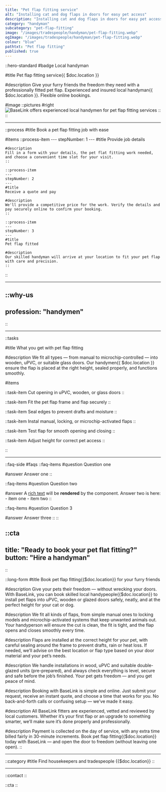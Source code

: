```yaml
---
title: "Pet flap fitting service"
alt: "Installing cat and dog flaps in doors for easy pet access"
description: "Installing cat and dog flaps in doors for easy pet access"
category: "handyman"
subcategory: "pet-flap-fitting"
image: "/images/tradespeople/handyman/pet-flap-fitting.webp"
ogImage: "/images/tradespeople/handyman/pet-flap-fitting.webp"
colour: "blue"
pathtxt: "Pet flap fitting"
published: true
---
```


::hero-standard
#badge
Local handyman

#title
Pet flap fitting service{{ $doc.location }}

#description
Give your furry friends the freedom they need with a professionally fitted pet flap. Experienced and insured local handyman{{ $doc.location }}. Flexible online bookings.

#image
    ::pictures
    #right
    ![BaseLink offers experienced local handymen for pet flap fitting services](/images/tradespeople/handyman/pet-flap-fitting.webp)
    ::
::

---

::process
#title
Book a pet flap fitting job with ease

#items
    ::process-item
    ---
    stepNumber: 1
    ---
    #title
    Provide job details

    #description
    Fill in a form with your details, the pet flat fitting work needed, and choose a convenient time slot for your visit.
    ::
    
    ::process-item
    ---
    stepNumber: 2
    ---
    #title
    Receive a quote and pay

    #description
    We'll provide a competitive price for the work. Verify the details and pay securely online to confirm your booking.
    ::

    ::process-item
    ---
    stepNumber: 3
    ---
    #title
    Pet flap fitted

    #description
    Our skilled handyman will arrive at your location to fit your pet flap with care and precision.
    ::
::

---

::why-us
---
profession: "handymen"
---
::

---

::tasks

#title
What you get with pet flap fitting

#description
We fit all types — from manual to microchip-controlled — into wooden, uPVC, or suitable glass doors. Our handymen{{ $doc.location }} ensure the flap is placed at the right height, sealed properly, and functions smoothly.

#items

  ::task-item
  Cut opening in uPVC, wooden, or glass doors
  ::

  ::task-item
  Fit the pet flap frame and flap securely
  ::

  ::task-item
  Seal edges to prevent drafts and moisture
  ::

  ::task-item
  Instal manual, locking, or microchip-activated flaps
  ::

  ::task-item
  Test flap for smooth opening and closing
  ::

  ::task-item
  Adjust height for correct pet access
  ::

::

---

::faq-side
#faqs
  ::faq-items
  #question
  Question one

  #answer
  Answer one
  ::

  ::faq-items
  #question
  Question two

  #answer
  A [rich text](/services/commercial-cleaning) will be **rendered** by the component.
  Answer two is here:
    - item one
    - item two
  ::

  ::faq-items
  #question
  Question 3

  #answer
  Answer three
  ::
::

::cta
---
title: "Ready to book your pet flat fitting?"
button: "Hire a handyman"
---
::

::long-form
#title
Book pet flap fitting{{$doc.location}} for your furry friends

#description
Give your pets their freedom — without wrecking your doors. With BaseLink, you can book skilled local handypeople{{$doc.location}} to install pet flaps into uPVC, wooden or glazed doors safely, neatly, and at the perfect height for your cat or dog.

#description
We fit all kinds of flaps, from simple manual ones to locking models and microchip-activated systems that keep unwanted animals out. Your handyperson will ensure the cut is clean, the fit is tight, and the flap opens and closes smoothly every time.

#description
Flaps are installed at the correct height for your pet, with careful sealing around the frame to prevent drafts, rain or heat loss. If needed, we’ll advise on the best location or flap type based on your door material and your pet’s needs.

#description
We handle installations in wood, uPVC and suitable double-glazed units (pre-prepared), and always check everything is level, secure and safe before the job’s finished. Your pet gets freedom — and you get peace of mind.

#description
Booking with BaseLink is simple and online. Just submit your request, receive an instant quote, and choose a time that works for you. No back-and-forth calls or confusing setup — we’ve made it easy.

#description
All BaseLink fitters are experienced, vetted and reviewed by local customers. Whether it’s your first flap or an upgrade to something smarter, we’ll make sure it’s done properly and professionally.

#description
Payment is collected on the day of service, with any extra time billed fairly in 30-minute increments. Book pet flap fitting{{$doc.location}} today with BaseLink — and open the door to freedom (without leaving one open).
::

---

::category
#title
Find housekeepers and tradespeople {{$doc.location}}
::

---

::contact
::

::cta
::